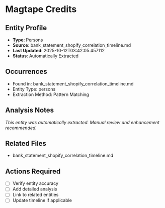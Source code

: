 # Magtape Credits

## Entity Profile
- **Type**: Persons
- **Source**: bank_statement_shopify_correlation_timeline.md
- **Last Updated**: 2025-10-12T03:42:05.457112
- **Status**: Automatically Extracted

## Occurrences
- Found in: bank_statement_shopify_correlation_timeline.md
- Entity Type: persons
- Extraction Method: Pattern Matching

## Analysis Notes
*This entity was automatically extracted. Manual review and enhancement recommended.*

## Related Files
- bank_statement_shopify_correlation_timeline.md

## Actions Required
- [ ] Verify entity accuracy
- [ ] Add detailed analysis
- [ ] Link to related entities
- [ ] Update timeline if applicable
